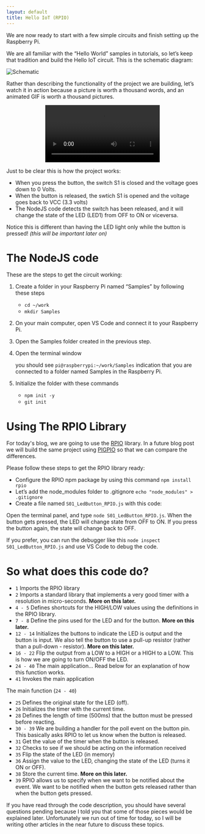 ```yaml
---
layout: default
title: Hello IoT (RPIO)
---
```


We are now ready to start with a few simple circuits and finish setting up the Raspberry Pi.

We are all familiar with the “Hello World” samples in tutorials, so let’s keep that tradition and build the Hello IoT circuit. This is the schematic diagram:

![Schematic](/assets/blog/2021-03-28/Schematic.png)

Rather than describing the functionality of the project we are building, let’s watch it in action because a picture is worth a thousand words, and an animated GIF is worth a thousand pictures.

<p style="text-align:center">
    <video src="/assets/blog/2021-03-28/ProjectReview.mov" autoplay controls loop></video>
</p>

Just to be clear this is how the project works:

- When you press the button, the switch S1 is closed and the voltage goes down to 0 Volts.
- When the button is released, the swtich S1 is opened and the voltage goes back to VCC (3.3 volts)
- The NodeJS code detects the switch has been released, and it will change the state of the LED (LED1) from OFF to ON or viceversa.

Notice this is different than having the LED light only while the button is pressed! _(this will be important later on)_

# The NodeJS code

These are the steps to get the circuit working:

1. Create a folder in your Raspberry Pi named “Samples” by following these steps

   - `cd ~/work`
   - `mkdir Samples`

2. On your main computer, open VS Code and connect it to your Raspberry Pi.
3. Open the Samples folder created in the previous step.
4. Open the terminal window

   you should see `pi@raspberrypi:~/work/Samples` indication that you are connected to a folder named Samples in the Raspberry Pi.

5. Initialize the folder with these commands
   - `npm init -y`
   - `git init`

# Using The RPIO Library

For today's blog, we are going to use the <a href="https://www.npmjs.com/package/rpio" target="_blank">RPIO</a> library. In a future blog post we will build the same project using <a href="https://www.npmjs.com/package/pigpio" target="_blank">PIGPIO</a> so that we can compare the differences.

Please follow these steps to get the RPIO library ready:

- Configure the RPIO npm package by using this command `npm install rpio`
- Let’s add the node_modules folder to .gitignore `echo "node_modules" > .gitignore`
- Create a file named `S01_LedButton_RPIO.js` with this code:

<script src="https://gist.github.com/eltoroit/f8fb7d4fe49eb1f90f44e82ad950b934.js"></script>

Open the terminal panel, and type `node S01_LedButton_RPIO.js`. When the button gets pressed, the LED will change state from OFF to ON. If you press the button again, the state will change back to OFF.

If you prefer, you can run the debugger like this `node inspect S01_LedButton_RPIO.js` and use VS Code to debug the code.

# So what does this code do?

- `1` Imports the RPIO library
- `2` Imports a standard library that implements a very good timer with a resolution in micro-seconds. **More on this later.**
- `4 - 5` Defines shortcuts for the HIGH/LOW values using the definitions in the RPIO library.
- `7 - 8` Define the pins used for the LED and for the button. **More on this later.**
- `12 - 14` Initializes the buttons to indicate the LED is output and the button is input. We also tell the button to use a pull-up resistor (rather than a pull-down - resistor). **More on this later.**
- `16 - 22` Flip the output from a LOW to a HIGH or a HIGH to a LOW. This is how we are going to turn ON/OFF the LED.
- `24 - 40` The main application... Read below for an explanation of how this function works.
- `41` Invokes the main application

The main function (`24 - 40`)

- `25` Defines the original state for the LED (off).
- `26` Initializes the timer with the current time.
- `28` Defines the length of time (500ms) that the button must be pressed before reacting.
- `30 - 39` We are building a handler for the poll event on the button pin. This basically asks RPIO to let us know when the button is released.
- `31` Get the value of the timer when the button is released.
- `32` Checks to see if we should be acting on the information received
- `35` Flip the state of the LED (in memory)
- `36` Assign the value to the LED, changing the state of the LED (turns it ON or OFF).
- `38` Store the current time. **More on this later.**
- `39` RPIO allows us to specify when we want to be notified about the event. We want to be notified when the button gets released rather than when the button gets pressed.

If you have read through the code description, you should have several questions pending because I told you that some of those pieces would be explained later. Unfortunately we run out of time for today, so I will be writing other articles in the near future to discuss these topics.

